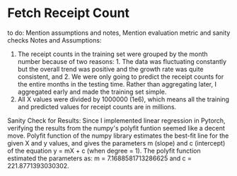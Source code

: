 # Fetch Receipt Count
to do: Mention assumptions and notes, Mention evaluation metric and sanity checks
Notes and Assumptions:
1. The receipt counts in the training set were grouped by the month number because of two reasons: 1. The data was fluctuating constantly but the overall trend was positive and the growth rate was quite consistent, and 2. We were only going to predict the receipt counts for the entire months in the testing time. Rather than aggregating later, I aggregated early and made the training set simple.
2. All X values were divided by 1000000 (1e6), which means all the training and predicted values for receipt counts are in millions.

Sanity Check for Results:
Since I implemented linear regression in Pytorch, verifying the results from the numpy's polyfit funtion seemed like a decent move. Polyfit function of the numpy library estimates the best-fit line for the given X and y values, and gives the parameters m (slope) and c (intercept) of the equation y = mX + c (when degree = 1). The polyfit function estimated the parameters as: m = 7.1688581713286625 and c = 221.8771393030302. 
